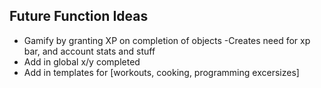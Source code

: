 ## Future Function Ideas
 - Gamify by granting XP on completion of objects
        -Creates need for xp bar, and account stats and stuff
- Add in global x/y completed
- Add in templates for [workouts, cooking, programming excersizes]